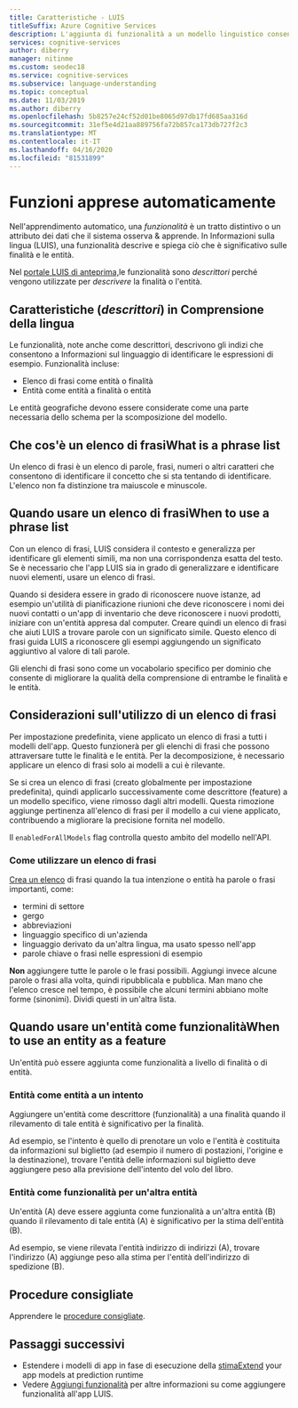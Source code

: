 ```yaml
---
title: Caratteristiche - LUIS
titleSuffix: Azure Cognitive Services
description: L'aggiunta di funzionalità a un modello linguistico consente di fornire suggerimenti sul riconoscimento dell'input a cui assegnare un'etichetta o da classificare.
services: cognitive-services
author: diberry
manager: nitinme
ms.custom: seodec18
ms.service: cognitive-services
ms.subservice: language-understanding
ms.topic: conceptual
ms.date: 11/03/2019
ms.author: diberry
ms.openlocfilehash: 5b8257e24cf52d01be8065d97db17fd685aa316d
ms.sourcegitcommit: 31ef5e4d21aa889756fa72b857ca173db727f2c3
ms.translationtype: MT
ms.contentlocale: it-IT
ms.lasthandoff: 04/16/2020
ms.locfileid: "81531899"
---
```

# <a name="machine-learned-features"></a>Funzioni apprese automaticamente

Nell'apprendimento automatico, una _funzionalità_ è un tratto distintivo o un attributo dei dati che il sistema osserva & apprende. In Informazioni sulla lingua (LUIS), una funzionalità descrive e spiega ciò che è significativo sulle finalità e le entità.

Nel [portale LUIS di anteprima,](https://preview.luis.ai)le funzionalità sono _descrittori_ perché vengono utilizzate per _descrivere_ la finalità o l'entità.

## <a name="features-_descriptors_-in-language-understanding"></a>Caratteristiche (_descrittori_) in Comprensione della lingua

Le funzionalità, note anche come descrittori, descrivono gli indizi che consentono a Informazioni sul linguaggio di identificare le espressioni di esempio. Funzionalità incluse:

* Elenco di frasi come entità o finalità
* Entità come entità a finalità o entità

Le entità geografiche devono essere considerate come una parte necessaria dello schema per la scomposizione del modello.

## <a name="what-is-a-phrase-list"></a>Che cos'è un elenco di frasiWhat is a phrase list

Un elenco di frasi è un elenco di parole, frasi, numeri o altri caratteri che consentono di identificare il concetto che si sta tentando di identificare. L'elenco non fa distinzione tra maiuscole e minuscole.

## <a name="when-to-use-a-phrase-list"></a>Quando usare un elenco di frasiWhen to use a phrase list

Con un elenco di frasi, LUIS considera il contesto e generalizza per identificare gli elementi simili, ma non una corrispondenza esatta del testo. Se è necessario che l'app LUIS sia in grado di generalizzare e identificare nuovi elementi, usare un elenco di frasi.

Quando si desidera essere in grado di riconoscere nuove istanze, ad esempio un'utilità di pianificazione riunioni che deve riconoscere i nomi dei nuovi contatti o un'app di inventario che deve riconoscere i nuovi prodotti, iniziare con un'entità appresa dal computer. Creare quindi un elenco di frasi che aiuti LUIS a trovare parole con un significato simile. Questo elenco di frasi guida LUIS a riconoscere gli esempi aggiungendo un significato aggiuntivo al valore di tali parole.

Gli elenchi di frasi sono come un vocabolario specifico per dominio che consente di migliorare la qualità della comprensione di entrambe le finalità e le entità.

## <a name="considerations-when-using-a-phrase-list"></a>Considerazioni sull'utilizzo di un elenco di frasi

Per impostazione predefinita, viene applicato un elenco di frasi a tutti i modelli dell'app. Questo funzionerà per gli elenchi di frasi che possono attraversare tutte le finalità e le entità. Per la decomposizione, è necessario applicare un elenco di frasi solo ai modelli a cui è rilevante.

Se si crea un elenco di frasi (creato globalmente per impostazione predefinita), quindi applicarlo successivamente come descrittore (feature) a un modello specifico, viene rimosso dagli altri modelli. Questa rimozione aggiunge pertinenza all'elenco di frasi per il modello a cui viene applicato, contribuendo a migliorare la precisione fornita nel modello.

Il `enabledForAllModels` flag controlla questo ambito del modello nell'API.

<a name="how-to-use-phrase-lists"></a>

### <a name="how-to-use-a-phrase-list"></a>Come utilizzare un elenco di frasi

[Crea un elenco](luis-how-to-add-features.md) di frasi quando la tua intenzione o entità ha parole o frasi importanti, come:

* termini di settore
* gergo
* abbreviazioni
* linguaggio specifico di un'azienda
* linguaggio derivato da un'altra lingua, ma usato spesso nell'app
* parole chiave o frasi nelle espressioni di esempio

**Non** aggiungere tutte le parole o le frasi possibili. Aggiungi invece alcune parole o frasi alla volta, quindi ripubblicala e pubblica. Man mano che l'elenco cresce nel tempo, è possibile che alcuni termini abbiano molte forme (sinonimi). Dividi questi in un'altra lista.

<a name="phrase-lists-help-identify-simple-exchangeable-entities"></a>

## <a name="when-to-use-an-entity-as-a-feature"></a>Quando usare un'entità come funzionalitàWhen to use an entity as a feature

Un'entità può essere aggiunta come funzionalità a livello di finalità o di entità.

### <a name="entity-as-a-feature-to-an-intent"></a>Entità come entità a un intento

Aggiungere un'entità come descrittore (funzionalità) a una finalità quando il rilevamento di tale entità è significativo per la finalità.

Ad esempio, se l'intento è quello di prenotare un volo e l'entità è costituita da informazioni sul biglietto (ad esempio il numero di postazioni, l'origine e la destinazione), trovare l'entità delle informazioni sul biglietto deve aggiungere peso alla previsione dell'intento del volo del libro.

### <a name="entity-as-a-feature-to-another-entity"></a>Entità come funzionalità per un'altra entità

Un'entità (A) deve essere aggiunta come funzionalità a un'altra entità (B) quando il rilevamento di tale entità (A) è significativo per la stima dell'entità (B).

Ad esempio, se viene rilevata l'entità indirizzo di indirizzi (A), trovare l'indirizzo (A) aggiunge peso alla stima per l'entità dell'indirizzo di spedizione (B).

## <a name="best-practices"></a>Procedure consigliate
Apprendere le [procedure consigliate](luis-concept-best-practices.md).

## <a name="next-steps"></a>Passaggi successivi

* Estendere i modelli di app in fase di esecuzione della [stimaExtend](schema-change-prediction-runtime.md) your app models at prediction runtime
* Vedere [Aggiungi funzionalità](luis-how-to-add-features.md) per altre informazioni su come aggiungere funzionalità all'app LUIS.

